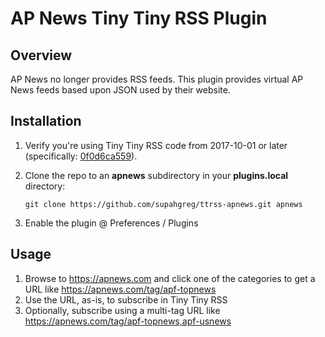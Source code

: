 AP News Tiny Tiny RSS Plugin
============================
Overview
---------------------
AP News no longer provides RSS feeds.  This plugin provides virtual AP News feeds based upon JSON used by their website.

Installation
---------------------
1. Verify you're using Tiny Tiny RSS code from 2017-10-01 or later (specifically: [0f0d6ca559](https://git.tt-rss.org/git/tt-rss/commit/0f0d6ca55945edca137ffb37a17856b93f8c88d8)).
2. Clone the repo to an **apnews** subdirectory in your **plugins.local** directory:

   `git clone https://github.com/supahgreg/ttrss-apnews.git apnews`

3. Enable the plugin @ Preferences / Plugins

Usage
---------------------
1. Browse to https://apnews.com and click one of the categories to get a URL like https://apnews.com/tag/apf-topnews
2. Use the URL, as-is, to subscribe in Tiny Tiny RSS
3. Optionally, subscribe using a multi-tag URL like https://apnews.com/tag/apf-topnews,apf-usnews
